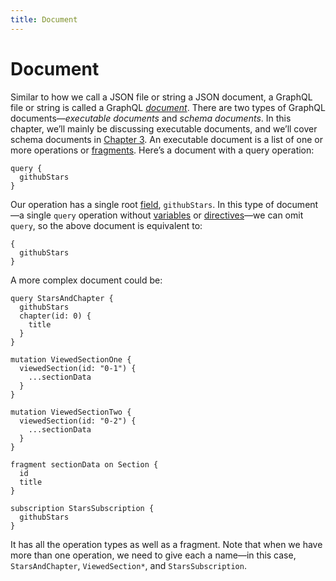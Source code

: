 ```yaml
---
title: Document
---
```


# Document

Similar to how we call a JSON file or string a JSON document, a GraphQL file or string is called a GraphQL [*document*](http://spec.graphql.org/draft/#sec-Document). There are two types of GraphQL documents—*executable documents* and *schema documents*. In this chapter, we’ll mainly be discussing executable documents, and we’ll cover schema documents in [Chapter 3](../type-system/index.md). An executable document is a list of one or more operations or [fragments](fragments.md). Here’s a document with a query operation:

```gql
query {
  githubStars
}
```

Our operation has a single root [field](fields.md), `githubStars`. In this type of document—a single `query` operation without [variables](variables.md) or [directives](directives.md)—we can omit `query`, so the above document is equivalent to:

```gql
{
  githubStars
}
```

A more complex document could be:

```gql
query StarsAndChapter {
  githubStars
  chapter(id: 0) {
    title
  }
}

mutation ViewedSectionOne {
  viewedSection(id: "0-1") {
    ...sectionData
  }
}

mutation ViewedSectionTwo {
  viewedSection(id: "0-2") {
    ...sectionData
  }
}

fragment sectionData on Section {
  id
  title
}

subscription StarsSubscription {
  githubStars
}
```

It has all the operation types as well as a fragment. Note that when we have more than one operation, we need to give each a name—in this case, `StarsAndChapter`, `ViewedSection*`, and `StarsSubscription`. 

